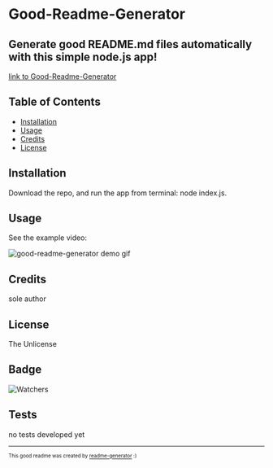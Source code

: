 
# Good-Readme-Generator

## Generate good README.md files automatically with this simple node.js app!

[link to Good-Readme-Generator](https://github.com/jamesboblak/readme-generator)

## Table of Contents

* [Installation](#installation)
* [Usage](#usage)
* [Credits](#credits)
* [License](#license)


## Installation

Download the repo, and run the app from terminal: node index.js.  


## Usage 

See the example video:  

![good-readme-generator demo gif](./assets/images/app-name_demo.gif)


## Credits

sole author  


## License

The Unlicense  


## Badge

![Watchers](https://img.shields.io/github/watchers/jamesboblak/readme-generator?style=social)


## Tests

no tests developed yet

---

<sup><sub> This good readme was created by [readme-generator](https://github.com/jamesboblak/readme-generator) :)</sub></sup>